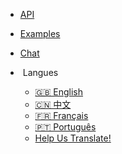 <!-- markdownlint-disable MD041 MD033 -->

- [API](api-reference.md)
- [Examples](examples.md)
- [Chat](chat-room.md)

- <img alt="" src="/_images/langues.svg" /> Langues
  - [🇬🇧 English](/ ":ignore")
  - [🇨🇳 中文](/i18n/zh-CN ":ignore")
  - [🇫🇷 Français](/i18n/fr-FR ":ignore")
  - [🇵🇹 Português](/i18n/pt-PT ":ignore")
  - [Help Us Translate!](/#/contribute-doc?id=translations ":ignore")
